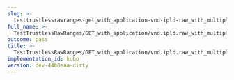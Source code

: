 ```yaml
---
slug: >-
  testtrustlessrawranges-get_with_application-vnd-ipld-raw_with_multiple_range_request_includes_correct_bytes-header_content-range
full_name: >-
  TestTrustlessRawRanges/GET_with_application/vnd.ipld.raw_with_multiple_range_request_includes_correct_bytes/Header_Content-Range
outcome: pass
title: >-
  TestTrustlessRawRanges/GET_with_application/vnd.ipld.raw_with_multiple_range_request_includes_correct_bytes/Header_Content-Range
implementation_id: kubo
version: dev-44b0eaa-dirty
---
```


